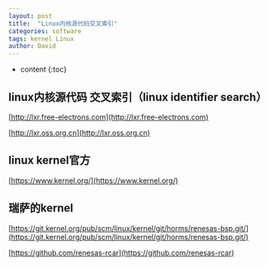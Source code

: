```yaml
---
layout: post
title:  "Linux内核源代码交叉索引"
categories: software
tags: kernel Linux
author: David
---
```


* content
{:toc}

## linux内核源代码 交叉索引（linux identifier search）

[http://lxr.free-electrons.com](http://lxr.free-electrons.com)  

[http://lxr.oss.org.cn](http://lxr.oss.org.cn)


## linux kernel官方
[https://www.kernel.org/](https://www.kernel.org/)


## 瑞萨的kernel
[https://git.kernel.org/pub/scm/linux/kernel/git/horms/renesas-bsp.git/](https://git.kernel.org/pub/scm/linux/kernel/git/horms/renesas-bsp.git/)


[https://github.com/renesas-rcar](https://github.com/renesas-rcar)
